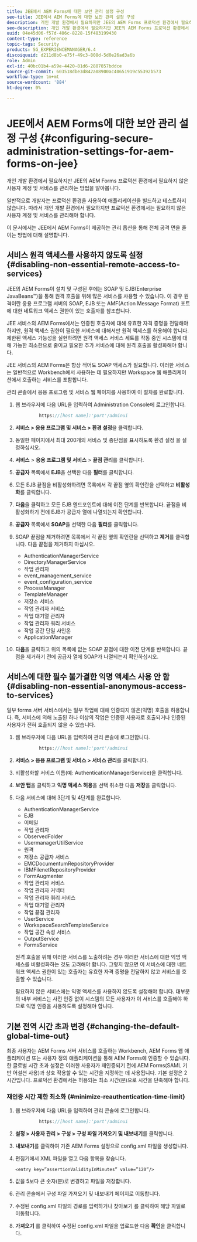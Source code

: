 ```yaml
---
title: JEE에서 AEM Forms에 대한 보안 관리 설정 구성
seo-title: JEE에서 AEM Forms에 대한 보안 관리 설정 구성
description: 개인 개발 환경에서 필요하지만 JEE의 AEM Forms 프로덕션 환경에서 필요하지 않은 사용자 계정 및 서비스를 관리하는 방법을 알아봅니다.
seo-description: 개인 개발 환경에서 필요하지만 JEE의 AEM Forms 프로덕션 환경에서 필요하지 않은 사용자 계정 및 서비스를 관리하는 방법을 알아봅니다.
uuid: 04e45d06-f57d-406c-8228-15f483199430
content-type: reference
topic-tags: Security
products: SG_EXPERIENCEMANAGER/6.4
discoiquuid: d211d8b0-e75f-49c3-808d-5d0e26ad3a6b
role: Admin
exl-id: 40bc01b4-a59e-4420-81d6-2887857bddce
source-git-commit: 603518dbe3d842a08900ac40651919c55392b573
workflow-type: tm+mt
source-wordcount: '884'
ht-degree: 0%

---
```


# JEE에서 AEM Forms에 대한 보안 관리 설정 구성 {#configuring-secure-administration-settings-for-aem-forms-on-jee}

개인 개발 환경에서 필요하지만 JEE의 AEM Forms 프로덕션 환경에서 필요하지 않은 사용자 계정 및 서비스를 관리하는 방법을 알아봅니다.

일반적으로 개발자는 프로덕션 환경을 사용하여 애플리케이션을 빌드하고 테스트하지 않습니다. 따라서 개인 개발 환경에서 필요하지만 프로덕션 환경에서는 필요하지 않은 사용자 계정 및 서비스를 관리해야 합니다.

이 문서에서는 JEE에서 AEM Forms이 제공하는 관리 옵션을 통해 전체 공격 면을 줄이는 방법에 대해 설명합니다.

## 서비스 원격 액세스를 사용하지 않도록 설정 {#disabling-non-essential-remote-access-to-services}

JEE의 AEM Forms이 설치 및 구성된 후에는 SOAP 및 EJB(Enterprise JavaBeans™)을 통해 원격 호출을 위해 많은 서비스를 사용할 수 있습니다. 이 경우 원격이란 응용 프로그램 서버의 SOAP, EJB 또는 AMF(Action Message Format) 포트에 대한 네트워크 액세스 권한이 있는 호출자를 참조합니다.

JEE 서비스의 AEM Forms에서는 인증된 호출자에 대해 유효한 자격 증명을 전달해야 하지만, 원격 액세스 권한이 필요한 서비스에 대해서만 원격 액세스를 허용해야 합니다. 제한된 액세스 가능성을 실현하려면 원격 액세스 서비스 세트를 작동 중인 시스템에 대해 가능한 최소한으로 줄이고 필요한 추가 서비스에 대해 원격 호출을 활성화해야 합니다.

JEE 서비스의 AEM Forms은 항상 적어도 SOAP 액세스가 필요합니다. 이러한 서비스는 일반적으로 Workbench에서 사용하는 데 필요하지만 Workspace 웹 애플리케이션에서 호출하는 서비스를 포함합니다.

관리 콘솔에서 응용 프로그램 및 서비스 웹 페이지를 사용하여 이 절차를 완료합니다.

1. 웹 브라우저에 다음 URL을 입력하여 Administration Console에 로그인합니다.

   ```java
            https://[host name]:'port'/adminui
   ```

1. **서비스 > 응용 프로그램 및 서비스 > 환경 설정**&#x200B;을 클릭합니다.
1. 동일한 페이지에서 최대 200개의 서비스 및 종단점을 표시하도록 환경 설정 을 설정하십시오.
1. **서비스** > **응용 프로그램 및 서비스** > **끝점 관리**&#x200B;를 클릭합니다.
1. **공급자** 목록에서 **EJB**&#x200B;을 선택한 다음 **필터**&#x200B;를 클릭합니다.
1. 모든 EJB 끝점을 비활성화하려면 목록에서 각 끝점 옆의 확인란을 선택하고 **비활성화**&#x200B;를 클릭합니다.
1. **다음**&#x200B;을 클릭하고 모든 EJB 엔드포인트에 대해 이전 단계를 반복합니다. 끝점을 비활성화하기 전에 EJB가 공급자 열에 나열되는지 확인합니다.
1. **공급자** 목록에서 **SOAP**&#x200B;을 선택한 다음 **필터**&#x200B;를 클릭합니다.
1. SOAP 끝점을 제거하려면 목록에서 각 끝점 옆의 확인란을 선택하고 **제거**&#x200B;를 클릭합니다. 다음 끝점을 제거하지 마십시오.

   * AuthenticationManagerService
   * DirectoryManagerService
   * 작업 관리자
   * event_management_service
   * event_configuration_service
   * ProcessManager
   * TemplateManager
   * 저장소 서비스
   * 작업 관리자 서비스
   * 작업 대기열 관리자
   * 작업 관리자 쿼리 서비스
   * 작업 공간 단일 사인온
   * ApplicationManager

1. **다음**&#x200B;을 클릭하고 위의 목록에 없는 SOAP 끝점에 대한 이전 단계를 반복합니다. 끝점을 제거하기 전에 공급자 열에 SOAP가 나열되는지 확인하십시오.

## 서비스에 대한 필수 불가결한 익명 액세스 사용 안 함 {#disabling-non-essential-anonymous-access-to-services}

일부 forms 서버 서비스에서는 일부 작업에 대해 인증되지 않은(익명) 호출을 허용합니다. 즉, 서비스에 의해 노출된 하나 이상의 작업은 인증된 사용자로 호출되거나 인증된 사용자가 전혀 호출되지 않을 수 있습니다.

1. 웹 브라우저에 다음 URL을 입력하여 관리 콘솔에 로그인합니다.

   ```java
            https://[host name]:'port'/adminui
   ```

1. **서비스 > 응용 프로그램 및 서비스 > 서비스 관리**&#x200B;를 클릭합니다.
1. 비활성화할 서비스 이름(예: AuthenticationManagerService)을 클릭합니다.
1. **보안 탭**&#x200B;을 클릭하고 **익명 액세스 허용**&#x200B;을 선택 취소한 다음 **저장**&#x200B;을 클릭합니다.
1. 다음 서비스에 대해 3단계 및 4단계를 완료합니다.

   * AuthenticationManagerService
   * EJB
   * 이메일
   * 작업 관리자
   * ObservedFolder
   * UsermanagerUtilService
   * 원격
   * 저장소 공급자 서비스
   * EMCDocumentumRepositoryProvider
   * IBMFilenetRepositoryProvider
   * FormAugmenter
   * 작업 관리자 서비스
   * 작업 관리자 커넥터
   * 작업 관리자 쿼리 서비스
   * 작업 대기열 관리자
   * 작업 끝점 관리자
   * UserService
   * WorkspaceSearchTemplateService
   * 작업 공간 속성 서비스
   * OutputService
   * FormsService

   원격 호출을 위해 이러한 서비스를 노출하려는 경우 이러한 서비스에 대한 익명 액세스를 비활성화하는 것도 고려해야 합니다. 그렇지 않으면 이 서비스에 대한 네트워크 액세스 권한이 있는 호출자는 유효한 자격 증명을 전달하지 않고 서비스를 호출할 수 있습니다.

   필요하지 않은 서비스에는 익명 액세스를 사용하지 않도록 설정해야 합니다. 대부분의 내부 서비스는 사전 인증 없이 시스템의 모든 사용자가 이 서비스를 호출해야 하므로 익명 인증을 사용하도록 설정해야 합니다.

## 기본 전역 시간 초과 변경 {#changing-the-default-global-time-out}

최종 사용자는 AEM Forms 서버 서비스를 호출하는 Workbench, AEM Forms 웹 애플리케이션 또는 사용자 정의 애플리케이션을 통해 AEM Forms에 인증할 수 있습니다. 한 글로벌 시간 초과 설정은 이러한 사용자가 재인증되기 전에 AEM Forms(SAML 기반 어설션 사용)과 상호 작용할 수 있는 시간을 지정하는 데 사용됩니다. 기본 설정은 2시간입니다. 프로덕션 환경에서는 허용되는 최소 시간(분)으로 시간을 단축해야 합니다.

### 재인증 시간 제한 최소화 {#minimize-reauthentication-time-limit}

1. 웹 브라우저에 다음 URL을 입력하여 관리 콘솔에 로그인합니다.

   ```java
            https://[host name]:'port'/adminui
   ```

1. **설정 > 사용자 관리 > 구성 > 구성 파일 가져오기 및 내보내기**&#x200B;를 클릭합니다.
1. **내보내기**&#x200B;를 클릭하여 기존 AEM Forms 설정으로 config.xml 파일을 생성합니다.
1. 편집기에서 XML 파일을 열고 다음 항목을 찾습니다.

   `<entry key=”assertionValidityInMinutes” value=”120”/>`

1. 값을 5보다 큰 숫자(분)로 변경하고 파일을 저장합니다.
1. 관리 콘솔에서 구성 파일 가져오기 및 내보내기 페이지로 이동합니다.
1. 수정된 config.xml 파일의 경로를 입력하거나 찾아보기 를 클릭하여 해당 파일로 이동합니다.
1. **가져오기** 를 클릭하여 수정된 config.xml 파일을 업로드한 다음 **확인**&#x200B;을 클릭합니다.
